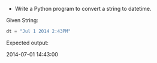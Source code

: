 * Write a Python program to convert a string to datetime. 

Given String: 
```py
dt = "Jul 1 2014 2:43PM"
```

Expected output:

2014-07-01 14:43:00